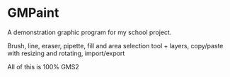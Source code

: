 # GMPaint

A demonstration graphic program for my school project.

Brush, line, eraser, pipette, fill and area selection tool + layers, copy/paste with resizing and rotating, import/export

All of this is 100% GMS2
